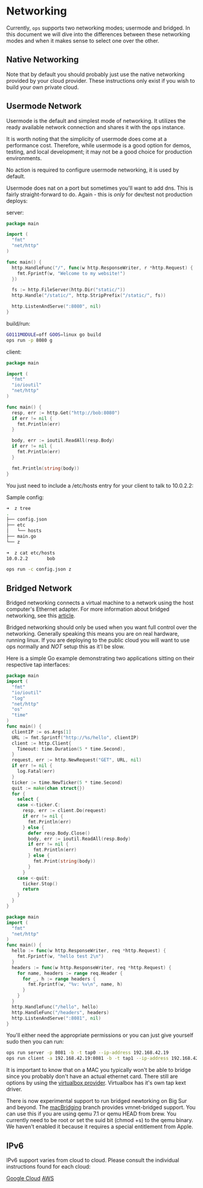 Networking
==========

Currently, `ops` supports two networking modes; usermode and bridged. In this
document we will dive into the differences between these networking modes and
when it makes sense to select one over the other.

## Native Networking

Note that by default you should probably just use the native networking
provided by your cloud provider. These instructions only exist if you
wish to build your own private cloud.

## Usermode Network
Usermode is the default and simplest mode of networking. It utilizes the ready
available network connection and shares it with the ops instance.

It is worth noting that the simplicity of usermode does come at a performance
cost. Therefore, while usermode is a good option for demos, testing, and local
development; it may not be a good choice for production environments.

No action is required to configure usermode networking, it is used by
default.

Usermode does nat on a port but sometimes you'll want to add dns. This
is fairly straight-forward to do. Again - this is *only* for dev/test
not production deploys:

server:
```go
package main

import (
  "fmt"
  "net/http"
)

func main() {
  http.HandleFunc("/", func(w http.ResponseWriter, r *http.Request) {
    fmt.Fprintf(w, "Welcome to my website!")
  })

  fs := http.FileServer(http.Dir("static/"))
  http.Handle("/static/", http.StripPrefix("/static/", fs))

  http.ListenAndServe(":8080", nil)
}
```

build/run:
```bash
GO111MODULE=off GOOS=linux go build
ops run -p 8080 g
```

client:
```go
package main

import (
  "fmt"
  "io/ioutil"
  "net/http"
)

func main() {
  resp, err := http.Get("http://bob:8080")
  if err != nil {
    fmt.Println(err)
  }

  body, err := ioutil.ReadAll(resp.Body)
  if err != nil {
    fmt.Println(err)
  }

  fmt.Println(string(body))
}
```

You just need to include a /etc/hosts entry for your client to talk to
10.0.2.2:

Sample config:
```bash
➜  z tree
.
├── config.json
├── etc
│   └── hosts
├── main.go
└── z

➜  z cat etc/hosts
10.0.2.2       bob

ops run -c config.json z
```

## Bridged Network
Bridged networking connects a virtual machine to a network using the host
computer's Ethernet adapter. For more information about bridged networking,
see this [article](https://en.wikipedia.org/wiki/Bridging_%28networking%29).

Bridged networking should only be used when you want full control over
the networking. Generally speaking this means you are on real hardware,
running linux. If you are deploying to the public cloud you will want to
use ops normally and *NOT* setup this as it'l be slow.

Here is a simple Go example demonstrating two applications sitting on
their respective tap interfaces:

```go
package main
import (
  "fmt"
  "io/ioutil"
  "log"
  "net/http"
  "os"
  "time"
)
func main() {
  clientIP := os.Args[1]
  URL := fmt.Sprintf("http://%s/hello", clientIP)
  client := http.Client{
    Timeout: time.Duration(5 * time.Second),
  }
  request, err := http.NewRequest("GET", URL, nil)
  if err != nil {
    log.Fatal(err)
  }
  ticker := time.NewTicker(5 * time.Second)
  quit := make(chan struct{})
  for {
    select {
    case <-ticker.C:
      resp, err := client.Do(request)
      if err != nil {
        fmt.Println(err)
      } else {
        defer resp.Body.Close()
        body, err := ioutil.ReadAll(resp.Body)
        if err != nil {
          fmt.Println(err)
        } else {
          fmt.Print(string(body))
        }
      }
    case <-quit:
      ticker.Stop()
      return
    }
  }
}
```

```go
package main
import (
  "fmt"
  "net/http"
)
func main() {
  hello := func(w http.ResponseWriter, req *http.Request) {
    fmt.Fprintf(w, "hello test 2\n")
  }
  headers := func(w http.ResponseWriter, req *http.Request) {
    for name, headers := range req.Header {
      for _, h := range headers {
        fmt.Fprintf(w, "%v: %v\n", name, h)
      }
    }
  }
  http.HandleFunc("/hello", hello)
  http.HandleFunc("/headers", headers)
  http.ListenAndServe(":8081", nil)
}
```

You'll either need the appropriate permissions or you can just give
yourself sudo then you can run:

```sh
ops run server -p 8081 -b -t tap0 --ip-address 192.168.42.19
ops run client -a 192.168.42.19:8081 -b -t tap1 --ip-address 192.168.42.20
```

It is important to know that on a MAC you typically won't be able to
bridge since you probably don't have an actual ethernet card. There
still are options by using the [virtualbox provider](https://nanovms.gitbook.io/ops/virtual_box). Virtualbox has it's own tap kext driver.

There is now experimental support to run bridged newtorking on Big Sur
and beyond. The [macBridging](https://github.com/nanovms/ops/compare/master...macBridging) branch provides vmnet-bridged support. You can use this if you are using qemu 7.1 or qemu HEAD from brew. You currently need to be root or set the suid bit (chmod +s) to the qemu binary. We haven't enabled it because it requires a special entitlement from Apple.

## IPv6

IPv6 support varies from cloud to cloud. Please consult the individual
instructions found for each cloud:

[Google Cloud](google_cloud.md)
[AWS](aws.md)
